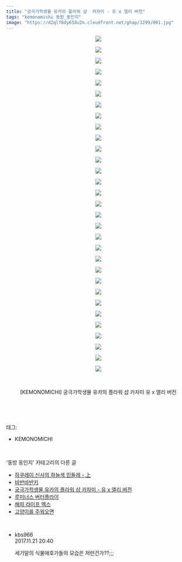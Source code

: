 ```yaml
---
title: "궁극가학생물 유카의 플라워 샵  카자미 - 유 x 앨리 버전"
tags: "kemonomichi 동방_동인지"
image: "https://d2qlf8dy658u2n.cloudfront.net/ghap/1299/001.jpg"
---
```

<div class="article">
<p style="text-align: center; clear: none; float: none;"><img src="{{ site.imgserver12 }}/ghap/1299/001.jpg"/></p>
<p style="text-align: center; clear: none; float: none;"><img src="{{ site.imgserver12 }}/ghap/1299/002.jpg"/></p>
<p style="text-align: center; clear: none; float: none;"><img src="{{ site.imgserver12 }}/ghap/1299/003.jpg"/></p>
<p style="text-align: center; clear: none; float: none;"><img src="{{ site.imgserver12 }}/ghap/1299/004.jpg"/></p>
<p style="text-align: center; clear: none; float: none;"><img src="{{ site.imgserver12 }}/ghap/1299/005.jpg"/></p>
<p style="text-align: center; clear: none; float: none;"><img src="{{ site.imgserver12 }}/ghap/1299/006.jpg"/></p>
<p style="text-align: center; clear: none; float: none;"><img src="{{ site.imgserver12 }}/ghap/1299/007.jpg"/></p>
<p style="text-align: center; clear: none; float: none;"><img src="{{ site.imgserver12 }}/ghap/1299/008.jpg"/></p>
<p style="text-align: center; clear: none; float: none;"><img src="{{ site.imgserver12 }}/ghap/1299/009.jpg"/></p>
<p style="text-align: center; clear: none; float: none;"><img src="{{ site.imgserver12 }}/ghap/1299/010.jpg"/></p>
<p style="text-align: center; clear: none; float: none;"><img src="{{ site.imgserver12 }}/ghap/1299/011.jpg"/></p>
<p style="text-align: center; clear: none; float: none;"><img src="{{ site.imgserver12 }}/ghap/1299/012.jpg"/></p>
<p style="text-align: center; clear: none; float: none;"><img src="{{ site.imgserver12 }}/ghap/1299/013.jpg"/></p>
<p style="text-align: center; clear: none; float: none;"><img src="{{ site.imgserver12 }}/ghap/1299/014.jpg"/></p>
<p style="text-align: center; clear: none; float: none;"><img src="{{ site.imgserver12 }}/ghap/1299/015.jpg"/></p>
<p style="text-align: center; clear: none; float: none;"><img src="{{ site.imgserver12 }}/ghap/1299/016.jpg"/></p>
<p style="text-align: center; clear: none; float: none;"><img src="{{ site.imgserver12 }}/ghap/1299/017.jpg"/></p>
<p style="text-align: center; clear: none; float: none;"><img src="{{ site.imgserver12 }}/ghap/1299/018.jpg"/></p>
<p style="text-align: center; clear: none; float: none;"><img src="{{ site.imgserver12 }}/ghap/1299/019.jpg"/></p>
<p style="text-align: center; clear: none; float: none;"><img src="{{ site.imgserver12 }}/ghap/1299/020.jpg"/></p>
<p style="text-align: center; clear: none; float: none;"><img src="{{ site.imgserver12 }}/ghap/1299/021.jpg"/></p>
<p style="text-align: center; clear: none; float: none;"><img src="{{ site.imgserver12 }}/ghap/1299/022.jpg"/></p>
<p style="text-align: center; clear: none; float: none;"><img src="{{ site.imgserver12 }}/ghap/1299/023.jpg"/></p>
<p style="text-align: center; clear: none; float: none;"><img src="{{ site.imgserver12 }}/ghap/1299/024.jpg"/></p>
<p style="text-align: center; clear: none; float: none;"><img src="{{ site.imgserver12 }}/ghap/1299/025.jpg"/></p>
<p style="text-align: center; clear: none; float: none;"><img src="{{ site.imgserver12 }}/ghap/1299/026.jpg"/></p>
<p style="text-align: center; clear: none; float: none;"><img src="{{ site.imgserver12 }}/ghap/1299/027.jpg"/></p>
<p style="text-align: center; clear: none; float: none;"><img src="{{ site.imgserver12 }}/ghap/1299/028.jpg"/></p>
<p style="text-align: center; clear: none; float: none;"><img src="{{ site.imgserver12 }}/ghap/1299/029.jpg"/></p>
<p style="text-align: center; clear: none; float: none;"><img src="{{ site.imgserver12 }}/ghap/1299/030.jpg"/></p>
<p style="text-align: center; clear: none; float: none;"><img src="{{ site.imgserver12 }}/ghap/1299/031.jpg"/></p>
<p style="text-align: center; clear: none; float: none;"><br/></p>
<p style="text-align: center; clear: none; float: none;">[KEMONOMICHI] 궁극가학생물 유카의 플라워 샵 카자미 유 x 앨리 버전</p>
<p><br/></p>
</div><br/>
<div class="tagTrail">
<p>태그: </p>
<ul>
<li>KEMONOMICHI</li>
</ul>
</div><br/>
<div class="another">
<p>'동방 동인지' 카테고리의 다른 글</p>
<ul>
<li><a href="/ghap_1301">하쿠레이 신사의 하늘색 민들레 - 上</a></li>
<li><a href="/ghap_1300">바반바반키</a></li>
<li><a href="/ghap_1299">궁극가학생물 유카의 플라워 샵  카자미 - 유 x 앨리 버전</a></li>
<li><a href="/ghap_1298">루미너스 버터플라이</a></li>
<li><a href="/ghap_1297">해피 라이프 엑스</a></li>
<li><a href="/ghap_1296">고양이를 주워오면</a></li>
</ul>
</div><br/>
<div class="cb_module cb_fluid">
<div class="cb_wrt cb_profile">
<div class="comment">
<ul>
<li class="cb_thumb_off" id="comment15134538">
<div class="cb_comment_area">
<div class="cb_info_area">
<div class="cb_section">
<span class="cb_nick_name">kbs966</span>
</div>
<div class="cb_section">
<span class="cb_date">2017.11.21 20:40 </span>
</div>
</div>
<div class="cb_dsc_comment">
<p class="cb_dsc">
											세기말의 식물애호가들의 모습은 저런건가??;;;
										</p>
</div>
</div></li>
</ul>
</div>
</div><!-- commentList close -->
</div><br/>
